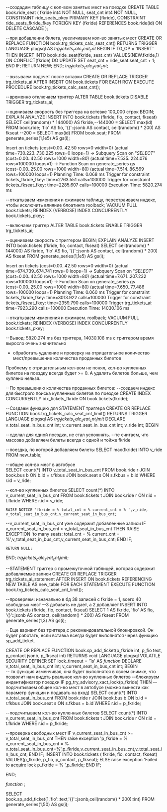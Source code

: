 --создадим таблицу c кол-вом занятых мест на поездке
CREATE TABLE book.ride_seat
(
	fkride int4 NOT NULL,
	seat_cnt int4 NOT NULL,
	CONSTRAINT ride_seats_pkey PRIMARY KEY (fkride),
	CONSTRAINT ride_seats_fkride_fkey FOREIGN KEY (fkride) REFERENCES book.ride(id) ON DELETE CASCADE 
);

--при добавлении билета, увеличиваем кол-во занятых мест
CREATE OR REPLACE FUNCTION book.trg_tickets_calc_seat_cnt() RETURNS TRIGGER
    LANGUAGE plpgsql
    AS 
$trg_tickets_calc_seat_cnt$
BEGIN
	IF TG_OP = 'INSERT' THEN
		INSERT INTO book.ride_seat(fkride, seat_cnt) 
		VALUES(NEW.fkride,1)
		ON CONFLICT(fkride)
		DO UPDATE 
		SET 
			seat_cnt = ride_seat.seat_cnt + 1;
	END IF;
	RETURN NEW;
END;
$trg_tickets_calc_seat_cnt$;

--вызываем подсчет после вставки
CREATE OR REPLACE TRIGGER trg_tickets_ai 
AFTER INSERT ON book.tickets 
FOR EACH ROW 
EXECUTE PROCEDURE book.trg_tickets_calc_seat_cnt();

--временно отключаем триггер
ALTER TABLE book.tickets DISABLE TRIGGER trg_tickets_ai;

--оцениваем скорость без триггера на встевке 100_000 строк
BEGIN;
EXPLAIN ANALYZE 
INSERT INTO book.tickets (fkride, fio, contact, fkseat)
SELECT
	ceil(random() * 144000) AS fkride,--144000 = SELECT max(id) FROM book.ride;
	'fio' AS fio,
	'{}'::jsonb AS contact,
	ceil(random() * 200) AS fkseat --200 = SELECT max(id) FROM book.seat;
FROM 
	generate_series(1,1e5) AS gs(i);

Insert on tickets  (cost=0.00..42.50 rows=0 width=0) (actual time=730.223..730.225 rows=0 loops=1)
  ->  Subquery Scan on "*SELECT*"  (cost=0.00..42.50 rows=1000 width=80) (actual time=7.535..224.076 rows=100000 loops=1)
        ->  Function Scan on generate_series gs  (cost=0.00..25.00 rows=1000 width=80) (actual time=7.514..86.569 rows=100000 loops=1)
Planning Time: 0.068 ms
Trigger for constraint tickets_fkride_fkey: time=2763.551 calls=100000
Trigger for constraint tickets_fkseat_fkey: time=2285.607 calls=100000
Execution Time: 5820.274 ms

--откатываем изменения и сжимаем таблицу, перестраиваем индекс, чтобы исключить влияние блоатинга
roolback;
VACUUM FULL book.tickets;
REINDEX (VERBOSE) INDEX CONCURRENTLY book.tickets_pkey;

--включаем триггер
ALTER TABLE book.tickets ENABLE TRIGGER trg_tickets_ai;


--оцениваем скорость с триггером
BEGIN;
EXPLAIN ANALYZE 
INSERT INTO book.tickets (fkride, fio, contact, fkseat)
SELECT
	ceil(random() * 144000) AS fkride,
	'fio' AS fio,
	'{}'::jsonb AS contact,
	ceil(random() * 200) AS fkseat
FROM 
	generate_series(1,1e5) AS gs(i);

Insert on tickets  (cost=0.00..42.50 rows=0 width=0) (actual time=674.739..674.741 rows=0 loops=1)
  ->  Subquery Scan on "*SELECT*"  (cost=0.00..42.50 rows=1000 width=80) (actual time=7.671..207.232 rows=100000 loops=1)
        ->  Function Scan on generate_series gs  (cost=0.00..25.00 rows=1000 width=80) (actual time=7.650..77.486 rows=100000 loops=1)
Planning Time: 0.060 ms
Trigger for constraint tickets_fkride_fkey: time=3013.922 calls=100000
Trigger for constraint tickets_fkseat_fkey: time=2359.790 calls=100000
Trigger trg_tickets_ai: time=7923.290 calls=100000
Execution Time: 14030.106 ms

--откатываем изменения и сжимаем.
roolback;
VACUUM FULL book.tickets;
REINDEX (VERBOSE) INDEX CONCURRENTLY book.tickets_pkey;


--Вывод: 5820.274 ms без триггера, 14030.106 ms с триггером время выросло очень значительно 


* обработать удаление и проверку на отрицательное количество мест/превышение
количества проданных билетов

Проблему с отрицательным кол-вом не понял, кол-во купленных билетов на поездку всегда будет >= 0. А удалить билетов больше, чем куплено нельзя..


--По превышению количества проданных билетов:
--создаем индекс для быстрого поиска купленных билетов по поездке
CREATE INDEX CONCURRENTLY idx_tickets_fkride ON book.tickets(fkride);

--Создаем функцию для STATEMENT триггера 
CREATE OR REPLACE FUNCTION book.trg_tickets_calc_seat_cnt_limit() RETURNS TRIGGER
    LANGUAGE plpgsql
    AS 
$trg_tickets_calc_seat_cnt_limit$
DECLARE 
	v_total_seat_in_bus_cnt int;
	v_current_seat_in_bus_cnt int;
	v_ride int;
BEGIN 
	
--сделал для одной поездки, не стал усложнять.
--те считаем, что массово добавляем билеты всегда с одной и тойже fkride

--поездка, по которой добавляем билеты
	SELECT 
		max(fkride)
	INTO 
		v_ride
	FROM 
		new_table;
		
--общее кол-во мест в автобусе	
	SELECT 
		count(*) 
	INTO 
		v_total_seat_in_bus_cnt
	FROM 
		book.ride r
		JOIN book.bus b ON b.id = r.fkbus
		JOIN book.seat s ON s.fkbus = b.id
	WHERE 
		r.id = v_ride;

--кол-во купленных билетов
	SELECT 
		count(*) 
	INTO 
		v_current_seat_in_bus_cnt
	FROM 
		book.tickets t 
		JOIN book.ride r ON r.id = t.fkride
	WHERE 
		r.id = v_ride;


	RAISE NOTICE 'fkride = % total_cnt = % current_cnt = % ',v_ride, v_total_seat_in_bus_cnt,v_current_seat_in_bus_cnt;
	
--v_current_seat_in_bus_cnt уже содержит добавленные записи	
	IF v_current_seat_in_bus_cnt > v_total_seat_in_bus_cnt THEN 
		RAISE EXCEPTION 'to many seats: total_cnt = % current_cnt = %',v_total_seat_in_bus_cnt,v_current_seat_in_bus_cnt;
	END IF;
	
	RETURN NULL;
END;
$trg_tickets_calc_seat_cnt_limit$;

--STATEMENT триггер с промежуточной таблицей, которая содержит добавляемые записи
CREATE OR REPLACE TRIGGER trg_tickets_ai_statement
AFTER INSERT ON book.tickets
REFERENCING
    NEW TABLE AS new_table
FOR EACH STATEMENT
EXECUTE FUNCTION book.trg_tickets_calc_seat_cnt_limit();

--проверяем: изначально в бд 38 записей с fkride = 1,  всего 40 свободных мест
--3 добавить не дает, а 2 добавляет
INSERT INTO book.tickets (fkride, fio, contact, fkseat)
SELECT
	1 AS fkride,
	'fio' AS fio,
	'{}'::jsonb AS contact,
	ceil(random() * 200) AS fkseat 
FROM 
	generate_series(1,3) AS gs(i);




--Еще вариант без триггера,с рекомендовательной блокировкой. Он будет работать, если вставка всегда будет выполнятся через функцию sp_add_ticket.

CREATE OR REPLACE FUNCTION book.sp_add_ticket(p_fkride int, p_fio text, p_contact jsonb, p_fkseat int)
 RETURNS void
 LANGUAGE plpgsql
 VOLATILE SECURITY DEFINER
 SET lock_timeout = '1s'
AS $function$
DECLARE 
	v_total_seat_in_bus_cnt int;
	v_current_seat_in_bus_cnt int;
BEGIN  
-- тк функция изменчивая, она будет выполнятся в своем снимке, что позволит нам видеть реальное кол-во купленных билетов
--блокируем индентификатор поездки
IF pg_try_advisory_xact_lock(p_fkride) THEN 
--подсчитываем общее кол-во мест в автобусе (можно вынести как параметр функции и подавать на вход)
	SELECT 
		count(*) 
	INTO 
		v_total_seat_in_bus_cnt
	FROM 
		book.ride r
		JOIN book.bus b ON b.id = r.fkbus
		JOIN book.seat s ON s.fkbus = b.id
	WHERE 
		r.id = p_fkride;

--подсчитываем кол-во купленных билетов
	SELECT 
		count(*) 
	INTO 
		v_current_seat_in_bus_cnt
	FROM 
		book.tickets t 
		JOIN book.ride r ON r.id = t.fkride
	WHERE 
		r.id = p_fkride;

--проверка свободных мест
	IF v_current_seat_in_bus_cnt >= v_total_seat_in_bus_cnt THEN 
		raise exception 'p_fkride = % v_current_seat_in_bus_cnt = % v_total_seat_in_bus_cnt=%',p_fkride,v_current_seat_in_bus_cnt,v_total_seat_in_bus_cnt;
	END IF;
	INSERT INTO book.tickets ( fkride, fio, contact, fkseat) 
	VALUES(p_fkride, p_fio, p_contact, p_fkseat);
ELSE 
	raise exception 'Failed to acquire lock p_fkride = % ',p_fkride;
END IF;

END;

$function$
;


SELECT	
	book.sp_add_ticket(1,'fio'::text,'{}'::jsonb,ceil(random() * 200)::int)
FROM 
	generate_series(1,50) AS gs(i);
